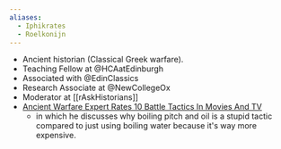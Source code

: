 ```yaml
---
aliases: 
  - Iphikrates
  - Roelkonijn
---
```


- Ancient historian (Classical Greek warfare). 
- Teaching Fellow at @HCAatEdinburgh 
- Associated with @EdinClassics
- Research Associate at @NewCollegeOx
- Moderator at [[rAskHistorians]]
- [Ancient Warfare Expert Rates 10 Battle Tactics In Movies And TV](https://www.youtube.com/watch?v=xPGdOXstSyk)
	- in which he discusses why boiling pitch and oil is a stupid tactic compared to just using boiling water because it's way more expensive. 

